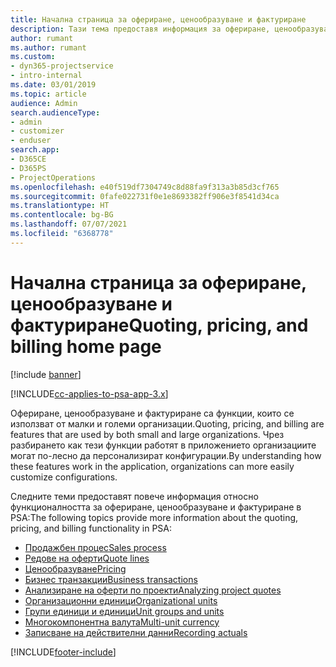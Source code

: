```yaml
---
title: Начална страница за офериране, ценообразуване и фактуриране
description: Тази тема предоставя информация за офериране, ценообразуване и фактуриране.
author: rumant
ms.author: rumant
ms.custom:
- dyn365-projectservice
- intro-internal
ms.date: 03/01/2019
ms.topic: article
audience: Admin
search.audienceType:
- admin
- customizer
- enduser
search.app:
- D365CE
- D365PS
- ProjectOperations
ms.openlocfilehash: e40f519df7304749c8d88fa9f313a3b85d3cf765
ms.sourcegitcommit: 0fafe022731f0e1e8693382ff906e3f8541d34ca
ms.translationtype: HT
ms.contentlocale: bg-BG
ms.lasthandoff: 07/07/2021
ms.locfileid: "6368778"
---
```

# <a name="quoting-pricing-and-billing-home-page"></a><span data-ttu-id="5f9cc-103">Начална страница за офериране, ценообразуване и фактуриране</span><span class="sxs-lookup"><span data-stu-id="5f9cc-103">Quoting, pricing, and billing home page</span></span>

[!include [banner](../includes/psa-now-project-operations.md)]

[!INCLUDE[cc-applies-to-psa-app-3.x](../includes/cc-applies-to-psa-app-3x.md)]

<span data-ttu-id="5f9cc-104">Офериране, ценообразуване и фактуриране са функции, които се използват от малки и големи организации.</span><span class="sxs-lookup"><span data-stu-id="5f9cc-104">Quoting, pricing, and billing are features that are used by both small and large organizations.</span></span> <span data-ttu-id="5f9cc-105">Чрез разбирането как тези функции работят в приложението организациите могат по-лесно да персонализират конфигурации.</span><span class="sxs-lookup"><span data-stu-id="5f9cc-105">By understanding how these features work in the application, organizations can more easily customize configurations.</span></span>

<span data-ttu-id="5f9cc-106">Следните теми предоставят повече информация относно функционалността за офериране, ценообразуване и фактуриране в PSA:</span><span class="sxs-lookup"><span data-stu-id="5f9cc-106">The following topics provide more information about the quoting, pricing, and billing functionality in PSA:</span></span>

- [<span data-ttu-id="5f9cc-107">Продажбен процес</span><span class="sxs-lookup"><span data-stu-id="5f9cc-107">Sales process</span></span>](basic-sales-process.md)
- [<span data-ttu-id="5f9cc-108">Редове на оферти</span><span class="sxs-lookup"><span data-stu-id="5f9cc-108">Quote lines</span></span>](basic-quote-lines.md)
- [<span data-ttu-id="5f9cc-109">Ценообразуване</span><span class="sxs-lookup"><span data-stu-id="5f9cc-109">Pricing</span></span>](basic-pricing.md)
- [<span data-ttu-id="5f9cc-110">Бизнес транзакции</span><span class="sxs-lookup"><span data-stu-id="5f9cc-110">Business transactions</span></span>](basic-business-transactions.md)
- [<span data-ttu-id="5f9cc-111">Анализиране на оферти по проекти</span><span class="sxs-lookup"><span data-stu-id="5f9cc-111">Analyzing project quotes</span></span>](basic-analyzing-quotes.md)
- [<span data-ttu-id="5f9cc-112">Организационни единици</span><span class="sxs-lookup"><span data-stu-id="5f9cc-112">Organizational units</span></span>](advanced-organizational.md)
- [<span data-ttu-id="5f9cc-113">Групи единици и единици</span><span class="sxs-lookup"><span data-stu-id="5f9cc-113">Unit groups and units</span></span>](advanced-units.md)
- [<span data-ttu-id="5f9cc-114">Многокомпонентна валута</span><span class="sxs-lookup"><span data-stu-id="5f9cc-114">Multi-unit currency</span></span>](advanced-currency.md)
- [<span data-ttu-id="5f9cc-115">Записване на действителни данни</span><span class="sxs-lookup"><span data-stu-id="5f9cc-115">Recording actuals</span></span>](advanced-actuals.md)


[!INCLUDE[footer-include](../includes/footer-banner.md)]